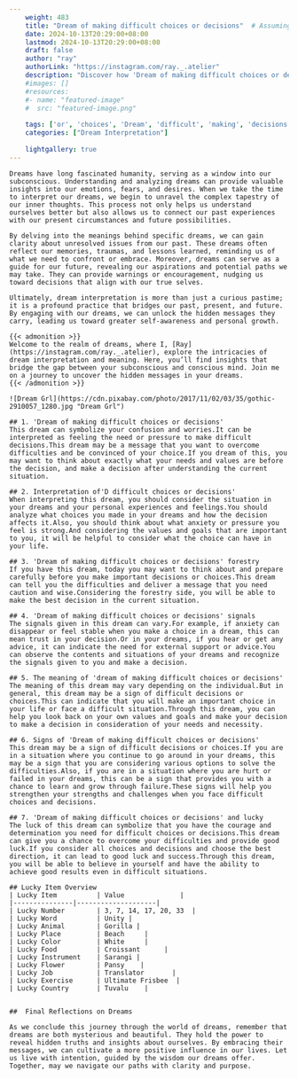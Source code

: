 ```yaml
---
    weight: 483
    title: "Dream of making difficult choices or decisions"  # Assuming 'title' column exists
    date: 2024-10-13T20:29:00+08:00
    lastmod: 2024-10-13T20:29:00+08:00
    draft: false
    author: "ray"
    authorLink: "https://instagram.com/ray._.atelier"
    description: "Discover how 'Dream of making difficult choices or decisions' can interpret your future and uncover its significant meanings in your life."
    #images: []
    #resources:
    #- name: "featured-image"
    #  src: "featured-image.png"
    
    tags: ['or', 'choices', 'Dream', 'difficult', 'making', 'decisions', 'of']
    categories: ["Dream Interpretation"]
    
    lightgallery: true
---
```

    
    Dreams have long fascinated humanity, serving as a window into our subconscious. Understanding and analyzing dreams can provide valuable insights into our emotions, fears, and desires. When we take the time to interpret our dreams, we begin to unravel the complex tapestry of our inner thoughts. This process not only helps us understand ourselves better but also allows us to connect our past experiences with our present circumstances and future possibilities.
    
    By delving into the meanings behind specific dreams, we can gain clarity about unresolved issues from our past. These dreams often reflect our memories, traumas, and lessons learned, reminding us of what we need to confront or embrace. Moreover, dreams can serve as a guide for our future, revealing our aspirations and potential paths we may take. They can provide warnings or encouragement, nudging us toward decisions that align with our true selves.
    
    Ultimately, dream interpretation is more than just a curious pastime; it is a profound practice that bridges our past, present, and future. By engaging with our dreams, we can unlock the hidden messages they carry, leading us toward greater self-awareness and personal growth.
    
    {{< admonition >}}
    Welcome to the realm of dreams, where I, [Ray](https://instagram.com/ray._.atelier), explore the intricacies of dream interpretation and meaning. Here, you’ll find insights that bridge the gap between your subconscious and conscious mind. Join me on a journey to uncover the hidden messages in your dreams.
    {{< /admonition >}}
    
    ![Dream Grl](https://cdn.pixabay.com/photo/2017/11/02/03/35/gothic-2910057_1280.jpg "Dream Grl")
    
    ## 1. 'Dream of making difficult choices or decisions'
    This dream can symbolize your confusion and worries.It can be interpreted as feeling the need or pressure to make difficult decisions.This dream may be a message that you want to overcome difficulties and be convinced of your choice.If you dream of this, you may want to think about exactly what your needs and values are before the decision, and make a decision after understanding the current situation.
    
    ## 2. Interpretation of'D difficult choices or decisions'
    When interpreting this dream, you should consider the situation in your dreams and your personal experiences and feelings.You should analyze what choices you made in your dreams and how the decision affects it.Also, you should think about what anxiety or pressure you feel is strong.And considering the values and goals that are important to you, it will be helpful to consider what the choice can have in your life.
    
    ## 3. 'Dream of making difficult choices or decisions' forestry
    If you have this dream, today you may want to think about and prepare carefully before you make important decisions or choices.This dream can tell you the difficulties and deliver a message that you need caution and wise.Considering the forestry side, you will be able to make the best decision in the current situation.
    
    ## 4. 'Dream of making difficult choices or decisions' signals
    The signals given in this dream can vary.For example, if anxiety can disappear or feel stable when you make a choice in a dream, this can mean trust in your decision.Or in your dreams, if you hear or get any advice, it can indicate the need for external support or advice.You can observe the contents and situations of your dreams and recognize the signals given to you and make a decision.
    
    ## 5. The meaning of 'dream of making difficult choices or decisions'
    The meaning of this dream may vary depending on the individual.But in general, this dream may be a sign of difficult decisions or choices.This can indicate that you will make an important choice in your life or face a difficult situation.Through this dream, you can help you look back on your own values and goals and make your decision to make a decision in consideration of your needs and necessity.
    
    ## 6. Signs of 'Dream of making difficult choices or decisions'
    This dream may be a sign of difficult decisions or choices.If you are in a situation where you continue to go around in your dreams, this may be a sign that you are considering various options to solve the difficulties.Also, if you are in a situation where you are hurt or failed in your dreams, this can be a sign that provides you with a chance to learn and grow through failure.These signs will help you strengthen your strengths and challenges when you face difficult choices and decisions.
    
    ## 7. 'Dream of making difficult choices or decisions' and lucky
    The luck of this dream can symbolize that you have the courage and determination you need for difficult choices or decisions.This dream can give you a chance to overcome your difficulties and provide good luck.If you consider all choices and decisions and choose the best direction, it can lead to good luck and success.Through this dream, you will be able to believe in yourself and have the ability to achieve good results even in difficult situations.
    
    ## Lucky Item Overview
    | Lucky Item          | Value              |
    |---------------|--------------------|
    | Lucky Number        | 3, 7, 14, 17, 20, 33  |
    | Lucky Word          | Unity |
    | Lucky Animal        | Gorilla |
    | Lucky Place         | Beach     |
    | Lucky Color         | White     |
    | Lucky Food          | Croissant      |
    | Lucky Instrument    | Sarangi |
    | Lucky Flower        | Pansy    |
    | Lucky Job           | Translator       |
    | Lucky Exercise      | Ultimate Frisbee  |
    | Lucky Country       | Tuvalu    |
    
    
    ##  Final Reflections on Dreams
    
    As we conclude this journey through the world of dreams, remember that dreams are both mysterious and beautiful. They hold the power to reveal hidden truths and insights about ourselves. By embracing their messages, we can cultivate a more positive influence in our lives. Let us live with intention, guided by the wisdom our dreams offer. Together, may we navigate our paths with clarity and purpose.
    